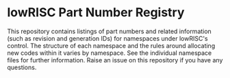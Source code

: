 # lowRISC Part Number Registry

This repository contains listings of part numbers and related information (such
as revision and generation IDs) for namespaces under lowRISC's control. The
structure of each namespace and the rules around allocating new codes within it
varies by namespace.  See the individual namespace files for further
information.  Raise an issue on this repository if you have any questions.

